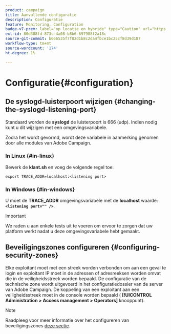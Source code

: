 ```yaml
---
product: campaign
title: Aanvullende configuratie
description: Configuratie
feature: Monitoring, Configuration
badge-v7-prem: label="op locatie en hybride" type="Caution" url="https://experienceleague.adobe.com/docs/campaign-classic/using/installing-campaign-classic/architecture-and-hosting-models/hosting-models-lp/hosting-models.html?lang=nl" tooltip="Alleen van toepassing op on-premise en hybride implementaties"
exl-id: 80d388fd-873c-4a08-b8b6-697988f2a18c
source-git-commit: b666535f7f82d1b8c2da4fbce1bc25cf8d39d187
workflow-type: tm+mt
source-wordcount: '174'
ht-degree: 1%

---
```


# Configuratie{#configuration}



## De syslogd-luisterpoort wijzigen {#changing-the-syslogd-listening-port}

Standaard worden de **syslogd** de luisterpoort is 666 (udp). Indien nodig kunt u dit wijzigen met een omgevingsvariabele.

Zodra het wordt gevormd, wordt deze variabele in aanmerking genomen door alle modules van Adobe Campaign.

### In Linux {#in-linux}

Bewerk de **klant.sh** en voeg de volgende regel toe:

```
export TRACE_ADDR=localhost:<listening port>
```

### In Windows {#in-windows}

U moet de **TRACE_ADDR** omgevingsvariabele met de **localhost** waarde: **`<listening port="" />`**.

>[!IMPORTANT]
>
>We raden u aan enkele tests uit te voeren om ervoor te zorgen dat uw platform werkt nadat u deze omgevingsvariabele hebt gemaakt.

## Beveiligingszones configureren {#configuring-security-zones}

Elke exploitant moet met een streek worden verbonden om aan een geval te login en exploitant IP moet in de adressen of adresreeksen worden omvat die in de veiligheidsstreek worden bepaald. De configuratie van de technische zone wordt uitgevoerd in het configuratiedossier van de server van Adobe Campaign. De koppeling van een exploitant aan een veiligheidsstreek moet in de console worden bepaald ( **[!UICONTROL Administration > Access management > Operators]** knooppunt).

>[!NOTE]
>
>Raadpleeg voor meer informatie over het configureren van beveiligingszones [deze sectie](../../installation/using/security-zones.md).
